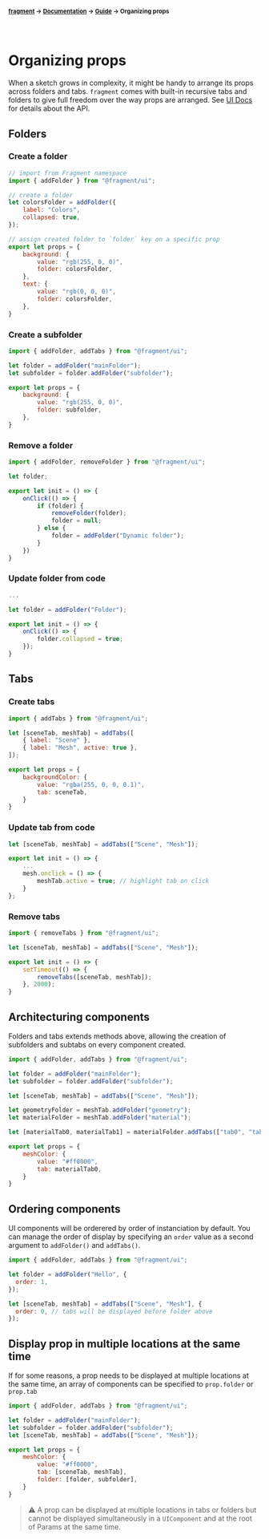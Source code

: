#### <sup>[fragment](../../README.md) → [Documentation](../README.md) → [Guide](../README.md#guide) → Organizing props</sup>
<br>

# Organizing props

When a sketch grows in complexity, it might be handy to arrange its props across folders and tabs. `fragment` comes with built-in recursive tabs and folders to give full freedom over the way props are arranged. See [UI Docs](../api/ui.md) for details about the API.

## Folders

### Create a folder

```js
// import from Fragment namespace
import { addFolder } from "@fragment/ui";

// create a folder
let colorsFolder = addFolder({
	label: "Colors",
	collapsed: true,
});

// assign created folder to `folder` key on a specific prop
export let props = {
	background: {
		value: "rgb(255, 0, 0)",
		folder: colorsFolder, 
	},
	text: {
		value: "rgb(0, 0, 0)",
		folder: colorsFolder,
	},
}
```
### Create a subfolder

```js
import { addFolder, addTabs } from "@fragment/ui";

let folder = addFolder("mainFolder");
let subfolder = folder.addFolder("subfolder");

export let props = {
	background: {
		value: "rgb(255, 0, 0)",
		folder: subfolder,
	},
}
```

### Remove a folder

```js 
import { addFolder, removeFolder } from "@fragment/ui";

let folder;

export let init = () => {
	onClick(() => {
		if (folder) {
			removeFolder(folder);
			folder = null;
		} else {
			folder = addFolder("Dynamic folder");
		}
	})
}
```

### Update folder from code

```js
...

let folder = addFolder("Folder");

export let init = () => {
	onClick(() => {
		folder.collapsed = true;
	});
}
```
## Tabs

### Create tabs
```js
import { addTabs } from "@fragment/ui";

let [sceneTab, meshTab] = addTabs([
	{ label: "Scene" },
	{ label: "Mesh", active: true },
]);

export let props = {
	backgroundColor: {
		value: "rgba(255, 0, 0, 0.1)",
		tab: sceneTab,
	}
}
```

### Update tab from code
```js
let [sceneTab, meshTab] = addTabs(["Scene", "Mesh"]);

export let init = () => {
	...
	mesh.onclick = () => {
		meshTab.active = true; // highlight tab on click
	}
};
```

### Remove tabs
```js
import { removeTabs } from "@fragment/ui";

let [sceneTab, meshTab] = addTabs(["Scene", "Mesh"]);

export let init = () => {
	setTimeout(() => {
		removeTabs([sceneTab, meshTab]);
	}, 2000);
}
```

## Architecturing components

Folders and tabs extends methods above, allowing the creation of subfolders and subtabs on every component created.

```js
import { addFolder, addTabs } from "@fragment/ui";

let folder = addFolder("mainFolder");
let subfolder = folder.addFolder("subfolder");

let [sceneTab, meshTab] = addTabs(["Scene", "Mesh"]);

let geometryFolder = meshTab.addFolder("geometry");
let materialFolder = meshTab.addFolder("material");

let [materialTab0, materialTab1] = materialFolder.addTabs(["tab0", "tab1"]);

export let props = {
	meshColor: {
		value: "#ff0000",
		tab: materialTab0,
	}
}
```

## Ordering components

UI components will be orderered by order of instanciation by default. You can manage the order of display by specifying an `order` value as a second argument to `addFolder()` and `addTabs()`.

```js
import { addFolder, addTabs } from "@fragment/ui";

let folder = addFolder("Hello", {
  order: 1,
});

let [sceneTab, meshTab] = addTabs(["Scene", "Mesh"], {
  order: 0, // tabs will be displayed before folder above
});
```

## Display prop in multiple locations at the same time

If for some reasons, a prop needs to be displayed at multiple locations at the same time, an array of components can be specified to `prop.folder` or `prop.tab` 

```js
import { addFolder, addTabs } from "@fragment/ui";

let folder = addFolder("mainFolder");
let subfolder = folder.addFolder("subfolder");
let [sceneTab, meshTab] = addTabs(["Scene", "Mesh"]);

export let props = {
	meshColor: {
		value: "#ff0000",
		tab: [sceneTab, meshTab],
		folder: [folder, subfolder],
	}
}
```

> ⚠️ A prop can be displayed at multiple locations in tabs or folders but cannot be displayed simultaneously in a `UIComponent` and at the root of Params at the same time.

